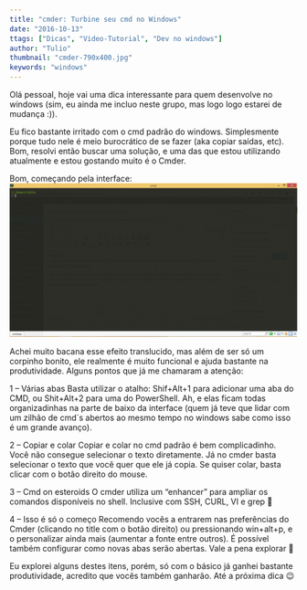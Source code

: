 ```yaml
---
title: "cmder: Turbine seu cmd no Windows"
date: "2016-10-13"
ttags: ["Dicas", "Video-Tutorial", "Dev no windows"]
author: "Tulio"
thumbnail: "cmder-790x400.jpg"
keywords: "windows"
---
```



Olá pessoal,
hoje vai uma dica interessante para quem desenvolve no windows (sim, eu ainda me incluo neste grupo, mas logo logo estarei de mudança :)).

Eu fico bastante irritado com o cmd padrão do windows. Simplesmente porque tudo nele é meio burocrático de se fazer (aka copiar saídas, etc). Bom, resolvi então buscar uma solução, e uma das que estou utilizando atualmente e estou gostando muito é o Cmder.

Bom, começando pela interface:
![](9ea5e58b-1300-45dc-9d53-8ab2f8bde11d.png)

Achei muito bacana esse efeito translucido, mas além de ser só um corpinho bonito, ele realmente é muito funcional e ajuda bastante na produtividade. Alguns pontos que já me chamaram a atenção:

1 – Várias abas
Basta utilizar o atalho: Shif+Alt+1 para adicionar uma aba do CMD, ou Shit+Alt+2 para uma do PowerShell. Ah, e elas ficam todas organizadinhas na parte de baixo da interface (quem já teve que lidar com um zilhão de cmd´s abertos ao mesmo tempo no windows sabe como isso é um grande avanço).

2 – Copiar e colar
Copiar e colar no cmd padrão é bem complicadinho. Você não consegue selecionar o texto diretamente. Já no cmder basta selecionar o texto que você quer que ele já copia. Se quiser colar, basta clicar com o botão direito do mouse.

3 – Cmd on esteroids
O cmder utiliza um “enhancer” para ampliar os comandos disponíveis no shell. Inclusive com SSH, CURL, VI e grep 🙂

4 – Isso é só o começo
Recomendo vocês a entrarem nas preferências do Cmder (clicando no title com o botão direito) ou pressionando win+alt+p, e o personalizar ainda mais (aumentar a fonte entre outros). É possível também configurar como novas abas serão abertas. Vale a pena explorar 🙂

Eu explorei alguns destes itens, porém, só com o básico já ganhei bastante produtividade, acredito que vocês também ganharão. Até a próxima dica 😉